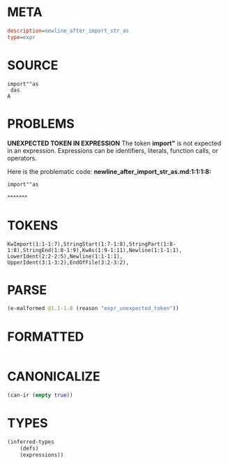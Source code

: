 # META
~~~ini
description=newline_after_import_str_as
type=expr
~~~
# SOURCE
~~~roc
import""as
 das
A
~~~
# PROBLEMS
**UNEXPECTED TOKEN IN EXPRESSION**
The token **import"** is not expected in an expression.
Expressions can be identifiers, literals, function calls, or operators.

Here is the problematic code:
**newline_after_import_str_as.md:1:1:1:8:**
```roc
import""as
```
^^^^^^^


# TOKENS
~~~zig
KwImport(1:1-1:7),StringStart(1:7-1:8),StringPart(1:8-1:8),StringEnd(1:8-1:9),KwAs(1:9-1:11),Newline(1:1-1:1),
LowerIdent(2:2-2:5),Newline(1:1-1:1),
UpperIdent(3:1-3:2),EndOfFile(3:2-3:2),
~~~
# PARSE
~~~clojure
(e-malformed @1.1-1.8 (reason "expr_unexpected_token"))
~~~
# FORMATTED
~~~roc

~~~
# CANONICALIZE
~~~clojure
(can-ir (empty true))
~~~
# TYPES
~~~clojure
(inferred-types
	(defs)
	(expressions))
~~~
